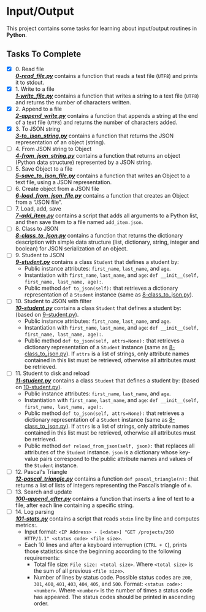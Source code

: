 # Input/Output

This project contains some tasks for learning about input/output routines in **Python**.

## Tasks To Complete

+ [x] 0\. Read file <br/>_**[0-read_file.py](0-read_file.py)**_ contains a function that reads a test file (`UTF8`) and prints it to stdout.
+ [x] 1\. Write to a file <br/>_**[1-write_file.py](1-write_file.py)**_ contains a function that writes a string to a text file (`UTF8`) and returns the number of characters written.
+ [x] 2\. Append to a file <br/>_**[2-append_write.py](2-append_write.py)**_ contains a function that appends a string at the end of a text file (`UTF8`) and returns the number of characters added.
+ [x] 3\. To JSON string <br/>_**[3-to_json_string.py](3-to_json_string.py)**_ contains a function that returns the JSON representation of an object (string).
+ [ ] 4\. From JSON string to Object <br/>_**[4-from_json_string.py](4-from_json_string.py)**_ contains a function that returns an object (Python data structure) represented by a JSON string.
+ [ ] 5\. Save Object to a file <br/>_**[5-save_to_json_file.py](5-save_to_json_file.py)**_ contains a function that writes an Object to a text file, using a JSON representation.
+ [ ] 6\. Create object from a JSON file <br/>_**[6-load_from_json_file.py](6-load_from_json_file.py)**_ contains a function that creates an Object from a “JSON file”.
+ [ ] 7\. Load, add, save <br/>_**[7-add_item.py](7-add_item.py)**_ contains a script that adds all arguments to a Python list, and then save them to a file named `add_item.json`.
+ [ ] 8\. Class to JSON <br/>_**[8-class_to_json.py](8-class_to_json.py)**_ contains a function that returns the dictionary description with simple data structure (list, dictionary, string, integer and boolean) for JSON serialization of an object.
+ [ ] 9\. Student to JSON <br/>_**[9-student.py](9-student.py)**_ contains a class `Student` that defines a student by:
  + Public instance attributes: `first_name`, `last_name`, and `age`.
  + Instantiation with `first_name`, `last_name`, and `age`: `def __init__(self, first_name, last_name, age):`.
  + Public method `def to_json(self):` that retrieves a dictionary representation of a `Student` instance (same as [8-class_to_json.py](8-class_to_json.py)).
+ [ ] 10\. Student to JSON with filter <br/>_**[10-student.py](10-student.py)**_ contains a class `Student` that defines a student by: (based on [9-student.py](9-student.py)).
  + Public instance attributes: `first_name`, `last_name`, and `age`.
  + Instantiation with `first_name`, `last_name`, and `age`: `def __init__(self, first_name, last_name, age):`.
  + Public method `def to_json(self, attrs=None):` that retrieves a dictionary representation of a `Student` instance (same as [8-class_to_json.py](8-class_to_json.py)). If `attrs` is a list of strings, only attribute names contained in this list must be retrieved, otherwise all attributes must be retrieved.
+ [ ] 11\. Student to disk and reload <br/>_**[11-student.py](11-student.py)**_ contains a class `Student` that defines a student by: (based on [10-student.py](10-student.py)).
  + Public instance attributes: `first_name`, `last_name`, and `age`.
  + Instantiation with `first_name`, `last_name`, and `age`: `def __init__(self, first_name, last_name, age):`.
  + Public method `def to_json(self, attrs=None):` that retrieves a dictionary representation of a `Student` instance (same as [8-class_to_json.py](8-class_to_json.py)). If `attrs` is a list of strings, only attribute names contained in this list must be retrieved, otherwise all attributes must be retrieved.
  + Public method `def reload_from_json(self, json):` that replaces all attributes of the `Student` instance. `json` is a dictionary whose key-value pairs correspond to the public attribute names and values of the `Student` instance.
+ [ ] 12\. Pascal's Triangle <br/>_**[12-pascal_triangle.py](12-pascal_triangle.py)**_ contains a function `def pascal_triangle(n):` that returns a list of lists of integers representing the Pascal’s triangle of `n`.
+ [ ] 13\. Search and update <br/>_**[100-append_after.py](100-append_after.py)**_ contains a function that inserts a line of text to a file, after each line containing a specific string.
+ [ ] 14\. Log parsing <br/>_**[101-stats.py](101-stats.py)**_ contains a script that reads `stdin` line by line and computes metrics:.
  + Input format: `<IP Address> - [<date>] "GET /projects/260 HTTP/1.1" <status code> <file size>`.
  + Each 10 lines and after a keyboard interruption (`CTRL + C`), prints those statistics since the beginning according to the following requirements:
    + Total file size: `File size: <total size>`. Where `<total size>` is the sum of all previous `<file size>`.
    + Number of lines by status code. Possible status codes are `200`, `301`, `400`, `401`, `403`, `404`, `405`, and `500`. Format: `<status code>: <number>`. Where `<number>` is the number of times a status code has appeared. The status codes should be printed in ascending order.
